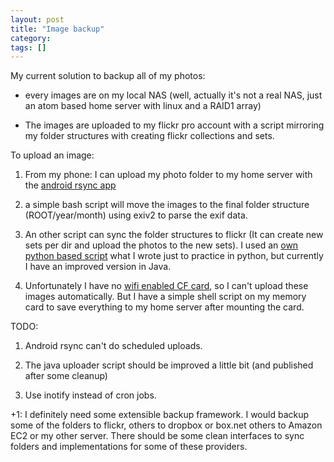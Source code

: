 ```yaml
---
layout: post
title: "Image backup"
category: 
tags: []
---
```

My current solution to backup all of my photos:

* every images are on my local NAS (well, actually it's not a real NAS, just an atom based home server with linux and a RAID1 array)

* The images are uploaded to my flickr pro account with a script mirroring my folder structures with creating flickr collections and sets.

To upload an image:

1. From my phone: I can upload my photo folder to my home server with the [android rsync app](https://market.android.com/details?id=eu.kowalczuk.rsync4android) 

2. a simple bash script will move the images to the final folder structure (ROOT/year/month) using exiv2 to parse the exif data.

3. An other script can sync the folder structures to flickr (It can create new sets per dir and upload the photos to the new sets). I used an [own python based script](https://github.com/elek/puploadr) what I wrote just to practice in python, but currently I have an improved version in Java.

4. Unfortunately I have no [wifi enabled CF card](http://fr.eye.fi/), so I can't upload these images automatically. But I have a simple shell script on my memory card to save everything to my home server after mounting the card.

TODO:

1. Android rsync can't do scheduled uploads.

2. The java uploader script should be improved a little bit (and published after some cleanup)

3. Use inotify instead of cron jobs.

+1: I definitely need some extensible backup framework. I would backup some of the folders to flickr, others to dropbox or box.net others to Amazon EC2 or my other server. There should be some clean interfaces to sync folders and implementations for some of these providers.


